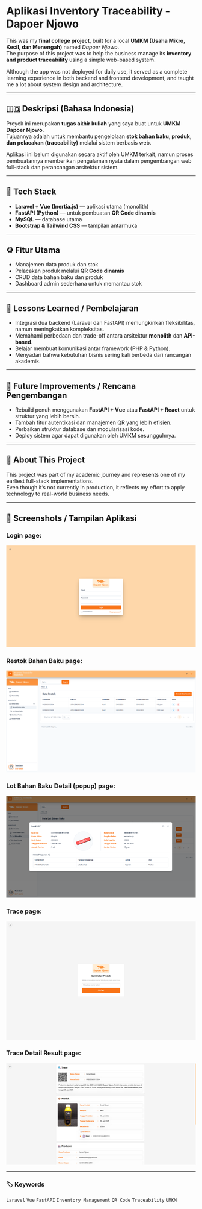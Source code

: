 # Aplikasi Inventory Traceability - Dapoer Njowo

This was my **final college project**, built for a local **UMKM (Usaha Mikro, Kecil, dan Menengah)** named *Dapoer Njowo*.  
The purpose of this project was to help the business manage its **inventory and product traceability** using a simple web-based system.

Although the app was not deployed for daily use, it served as a complete learning experience in both backend and frontend development, and taught me a lot about system design and architecture.

---

## 🇮🇩 Deskripsi (Bahasa Indonesia)

Proyek ini merupakan **tugas akhir kuliah** yang saya buat untuk **UMKM Dapoer Njowo**.  
Tujuannya adalah untuk membantu pengelolaan **stok bahan baku, produk, dan pelacakan (traceability)** melalui sistem berbasis web.

Aplikasi ini belum digunakan secara aktif oleh UMKM terkait, namun proses pembuatannya memberikan pengalaman nyata dalam pengembangan web full-stack dan perancangan arsitektur sistem.

---

## 🧩 Tech Stack
- **Laravel + Vue (Inertia.js)** — aplikasi utama (monolith)  
- **FastAPI (Python)** — untuk pembuatan **QR Code dinamis**  
- **MySQL** — database utama  
- **Bootstrap & Tailwind CSS** — tampilan antarmuka  

---

## ⚙️ Fitur Utama
- Manajemen data produk dan stok  
- Pelacakan produk melalui **QR Code dinamis**  
- CRUD data bahan baku dan produk  
- Dashboard admin sederhana untuk memantau stok  

---

## 🧠 Lessons Learned / Pembelajaran
- Integrasi dua backend (Laravel dan FastAPI) memungkinkan fleksibilitas, namun meningkatkan kompleksitas.  
- Memahami perbedaan dan trade-off antara arsitektur **monolith** dan **API-based**.  
- Belajar membuat komunikasi antar framework (PHP & Python).  
- Menyadari bahwa kebutuhan bisnis sering kali berbeda dari rancangan akademik.

---

## 🚀 Future Improvements / Rencana Pengembangan
- Rebuild penuh menggunakan **FastAPI + Vue** atau **FastAPI + React** untuk struktur yang lebih bersih.  
- Tambah fitur autentikasi dan manajemen QR yang lebih efisien.  
- Perbaikan struktur database dan modularisasi kode.  
- Deploy sistem agar dapat digunakan oleh UMKM sesungguhnya.

---

## 🧾 About This Project
This project was part of my academic journey and represents one of my earliest full-stack implementations.  
Even though it’s not currently in production, it reflects my effort to apply technology to real-world business needs.

---

## 📸 Screenshots / Tampilan Aplikasi
### Login page:
![Login Page](img/login.png)

### Restok Bahan Baku page:
![Restok Bahan Baku Page](img/restok-bahan-baku.png)

### Lot Bahan Baku Detail (popup) page:
![Lot Bahan Baku Detail Popup Page](img/lot-bahan-baku-detail.png)

### Trace page:
![Trace Page](img/trace.png)

### Trace Detail Result page:
![Trace Detail Result Page](img/trace-detail.png)

---

### 🏷️ Keywords
`Laravel` `Vue` `FastAPI` `Inventory Management` `QR Code` `Traceability` `UMKM`


